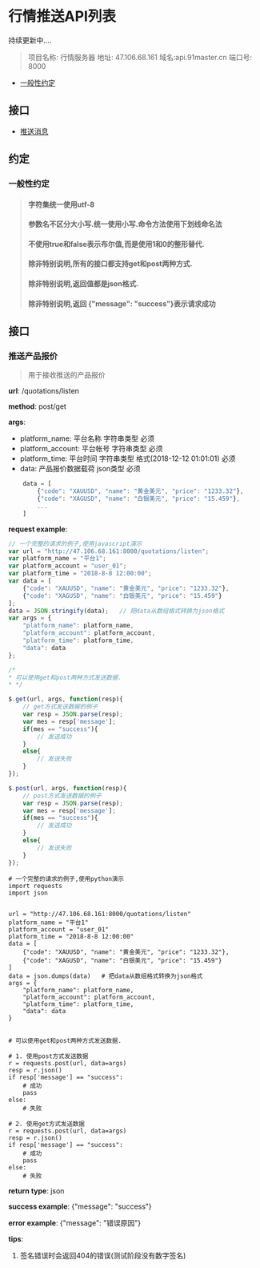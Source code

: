 # 行情推送API列表

持续更新中....

> 项目名称: 行情服务器  地址: 47.106.68.161 域名:api.91master.cn  端口号: 8000 


* [一般性约定](#1) 

## 接口

* [推送消息](#2)

## 约定

### <span id="1">一般性约定</span>

>#### 字符集统一使用utf-8
>#### 参数名不区分大小写.统一使用小写.命令方法使用下划线命名法
>#### 不使用true和false表示布尔值,而是使用1和0的整形替代.
>#### 除非特别说明,所有的接口都支持get和post两种方式.
>#### 除非特别说明,返回值都是json格式.
>#### 除非特别说明,返回 {"message": "success"}表示请求成功

## 接口

### <span id="2">推送产品报价</span>

> 用于接收推送的产品报价

**url**: /quotations/listen

**method**: post/get

**args**: 

* platform_name:  平台名称 字符串类型 必须
* platform_account: 平台帐号 字符串类型  必须
* platform_time: 平台时间 字符串类型 格式(2018-12-12 01:01:01)  必须
* data: 产品报价数据载荷  json类型  必须
```javascript
    data = [
        {"code": "XAUUSD", "name": "黄金美元", "price": "1233.32"},
        {"code": "XAGUSD", "name": "白银美元", "price": "15.459"},
        ...
    ]

```

**request example**:

```javascript
// 一个完整的请求的例子,使用javascript演示
var url = "http://47.106.68.161:8000/quotations/listen";
var platform_name = "平台1";
var platform_account = "user_01";
var platform_time = "2018-8-8 12:00:00";
var data = [
    {"code": "XAUUSD", "name": "黄金美元", "price": "1233.32"},
    {"code": "XAGUSD", "name": "白银美元", "price": "15.459"}
];
data = JSON.stringify(data);   // 把data从数组格式转换为json格式
var args = {
    "platform_name": platform_name, 
    "platform_account": platform_account,
    "platform_time": platform_time,
    "data": data
};

/*
* 可以使用get和post两种方式发送数据.
* */

$.get(url, args, function(resp){
    // get方式发送数据的例子
    var resp = JSON.parse(resp);
    var mes = resp['message'];
    if(mes == "success"){
        // 发送成功
    }
    else{
        // 发送失败
    }
});

$.post(url, args, function(resp){
    // post方式发送数据的例子
    var resp = JSON.parse(resp);
    var mes = resp['message'];
    if(mes == "success"){
        // 发送成功
    }
    else{
        // 发送失败
    }
});

```

```python3
# 一个完整的请求的例子,使用python演示
import requests
import json


url = "http://47.106.68.161:8000/quotations/listen"
platform_name = "平台1"
platform_account = "user_01"
platform_time = "2018-8-8 12:00:00"
data = [
    {"code": "XAUUSD", "name": "黄金美元", "price": "1233.32"},
    {"code": "XAGUSD", "name": "白银美元", "price": "15.459"}
]
data = json.dumps(data)   # 把data从数组格式转换为json格式
args = {
    "platform_name": platform_name, 
    "platform_account": platform_account,
    "platform_time": platform_time,
    "data": data
}


# 可以使用get和post两种方式发送数据.

# 1. 使用post方式发送数据
r = requests.post(url, data=args)
resp = r.json()
if resp['message'] == "success":
    # 成功
    pass
else:
    # 失败
    
# 2. 使用get方式发送数据
r = requests.post(url, data=args)
resp = r.json()
if resp['message'] == "success":
    # 成功
    pass
else:
    # 失败
```
    

**return type**: json

**success example**: {"message": "success"}

**error example**: {"message": "错误原因"}

**tips**:

1. 签名错误时会返回404的错误(测试阶段没有数字签名)

